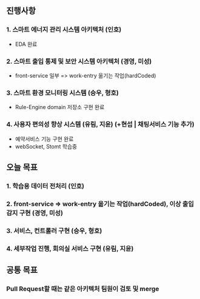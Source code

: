 ## 진행사항

### 1. 스마트 에너지 관리 시스템 아키텍처 (인호)
- EDA 완료
### 2. 스마트 출입 통제 및 보안 시스템 아키텍처 (경영, 미성)
- front-service 일부 => work-entry 옮기는 작업(hardCoded)
### 3. 스마트 환경 모니터링 시스템 (승우, 형호)
- Rule-Engine domain 저장소 구현 완료
### 4. 사용자 편의성 향상 시스템 (유림, 지윤) (+현섭 | 채팅서비스 기능 추가)
- 예약서비스 기능 구현 완료
- webSocket, Stomt 학습중
## 오늘 목표

### 1. 학습용 데이터 전처리 (인호)
### 2. front-service => work-entry 옮기는 작업(hardCoded), 이상 출입 감지 구현  (경영, 미성)
### 3. 서비스, 컨트롤러 구현  (승우, 형호)
### 4. 세부작업 진행, 회의실 서비스 구현 (유림, 지윤)

## 공통 목표

### Pull Request할 때는 같은 아키텍처 팀원이 검토 및 merge
